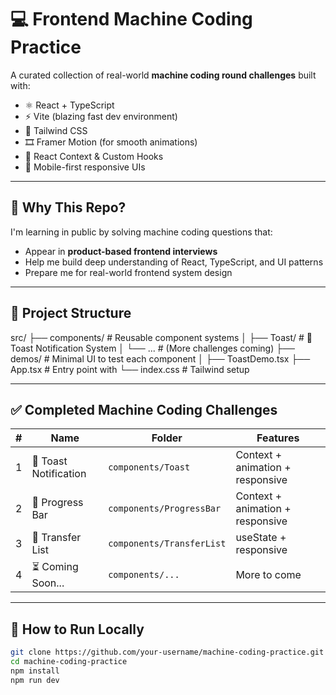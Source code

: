# 💻 Frontend Machine Coding Practice

A curated collection of real-world **machine coding round challenges** built with:

- ⚛️ React + TypeScript
- ⚡ Vite (blazing fast dev environment)
- 🎨 Tailwind CSS
- 🎞️ Framer Motion (for smooth animations)
- 🧠 React Context & Custom Hooks
- 📱 Mobile-first responsive UIs

---

## 🧠 Why This Repo?

I'm learning in public by solving machine coding questions that:

- Appear in **product-based frontend interviews**
- Help me build deep understanding of React, TypeScript, and UI patterns
- Prepare me for real-world frontend system design

---

## 📂 Project Structure

src/
├── components/ # Reusable component systems
│ ├── Toast/ # 🔔 Toast Notification System
│ └── ... # (More challenges coming)
├── demos/ # Minimal UI to test each component
│ ├── ToastDemo.tsx
├── App.tsx # Entry point with <ToastProvider />
└── index.css # Tailwind setup

---

## ✅ Completed Machine Coding Challenges

| #   | Name                  | Folder                    | Features                         |
| --- | --------------------- | ------------------------- | -------------------------------- |
| 1   | 🔔 Toast Notification | `components/Toast`        | Context + animation + responsive |
| 2   | 🔔 Progress Bar       | `components/ProgressBar`  | Context + animation + responsive |
| 3   | 🔔 Transfer List      | `components/TransferList` | useState + responsive            |
| 4   | ⏳ Coming Soon...     | `components/...`          | More to come                     |

---

## 🧪 How to Run Locally

```bash
git clone https://github.com/your-username/machine-coding-practice.git
cd machine-coding-practice
npm install
npm run dev
```
